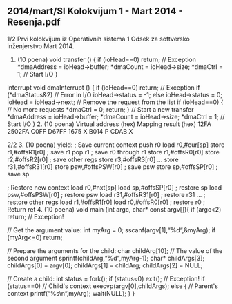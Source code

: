 2014/mart/SI Kolokvijum 1 - Mart 2014 - Resenja.pdf
--------------------------------------------------------------------------------


1/2
Prvi kolokvijum iz Operativnih sistema 1
Odsek za softversko inženjerstvo
Mart 2014.
1. (10 poena)
void transfer () {
  if (ioHead==0) return; // Exception
  *dmaAddress = ioHead->buffer;
  *dmaCount = ioHead->size;
  *dmaCtrl = 1; // Start I/O
}

interrupt void dmaInterrupt () {
  if (ioHead==0) return; // Exception
  if (*dmaStatus&2) // Error in I/O
    ioHead->status = -1;
  else
    ioHead->status = 0;
  ioHead = ioHead->next; // Remove the request from the list
  if (ioHead==0) { // No more requests
    *dmaCtrl = 0;
    return;
  }
  // Start a new transfer
  *dmaAddress = ioHead->buffer;
  *dmaCount = ioHead->size;
  *dmaCtrl = 1; // Start I/O
}
2. (10 poena)
Virtual address (hex)  Mapping result (hex)
12FA 2502FA
C0FF D67FF
1675 X
B014 P
CDAB X

2/2
3. (10 poena)
yield: ; Save current context
push  r0
load r0,#cur[sp]
store r1,#offsR1[r0] ; save r1
pop   r1  ; save r0 through r1
store r1,#offsR0[r0]
store r2,#offsR2[r0] ; save other regs
store r3,#offsR3[r0]
...
store r31,#offsR31[r0]
store psw,#offsPSW[r0] ; save psw
store sp,#offsSP[r0] ; save sp

; Restore new context
load r0,#nxt[sp]
load  sp,#offsSP[r0] ; restore sp
load  psw,#offsPSW[r0] ; restore psw
load  r31,#offsR31[r0] ; restore r31
...  ; restore other regs
load  r1,#offsR1[r0]
load  r0,#offsR0[r0] ; restore r0
; Return
ret
4. (10 poena)
void main (int argc, char* const argv[]){
  if (argc<2) return; // Exception!

  // Get the argument value:
  int myArg = 0;
  sscanf(argv[1],“%d“,&myArg);
  if (myArg<=0) return;

  // Prepare the arguments for the child:
  char childArg[10];  // The value of the second argument
  sprintf(childArg,“%d“,myArg-1);
  char* childArgs[3];
  childArgs[0] = argv[0];
  childArgs[1] = childArg;
  childArgs[2] = NULL;

  // Create a child:
  int status = fork();
  if (status<0) exit(); // Exception!
  if (status==0) // Child's context
    execvp(argv[0],childArgs);
  else {  // Parent's context
    printf(“%s\n“,myArg);
    wait(NULL);
  }
}
